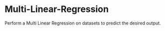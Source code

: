 # Multi-Linear-Regression
Perform a Multi Linear Regression on datasets to predict the desired output.
